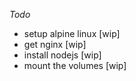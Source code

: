 *Todo*
* setup alpine linux [wip]
* get nginx [wip]
* install nodejs [wip]
* mount the volumes [wip]
